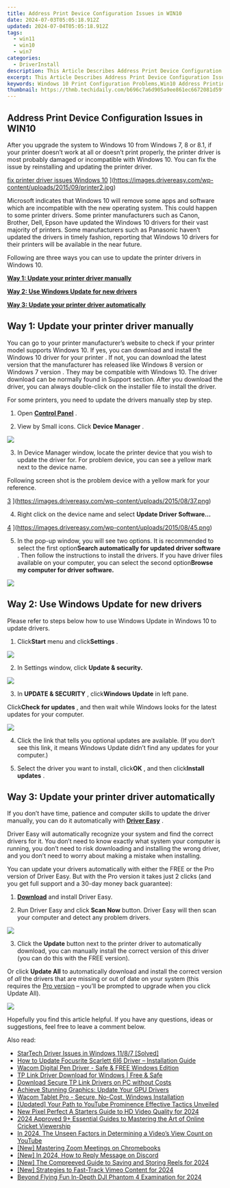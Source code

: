 ```yaml
---
title: Address Print Device Configuration Issues in WIN10
date: 2024-07-03T05:05:18.912Z
updated: 2024-07-04T05:05:18.912Z
tags:
  - win11
  - win10
  - win7
categories:
  - DriverInstall
description: This Article Describes Address Print Device Configuration Issues in WIN10
excerpt: This Article Describes Address Print Device Configuration Issues in WIN10
keywords: Windows 10 Print Configuration Problems,Win10 Address Printing Setup Issues,Address Printer Installation on Windows 10,Troubleshooting WIN10 Printing Devices,Fixing Address Print Device Errors in Windows 10,Resolving WIN10 Print Configuration Difficulties,Optimizing Win10 for Address Printer Setup
thumbnail: https://thmb.techidaily.com/b696c7a6d905a9ee861ec6672081d59f4acbd6b39ac21eb379e20d3f82b9c0ba.jpg
---
```


## Address Print Device Configuration Issues in WIN10

 After you upgrade the system to Windows 10 from Windows 7, 8 or 8.1, if your printer doesn’t work at all or doesn’t print properly, the printer driver is most probably damaged or incompatible with Windows 10\. You can fix the issue by reinstalling and updating the printer driver.

[fix printer driver issues Windows 10](https://images.drivereasy.com/wp-content/uploads/2015/09/printer2-300x236.jpg) ](https://images.drivereasy.com/wp-content/uploads/2015/09/printer2.jpg)

 Microsoft indicates that Windows 10 will remove some apps and software which are incompatible with the new operating system. This could happen to some printer drivers. Some printer manufacturers such as Canon, Brother, Dell, Epson have updated the Windows 10 drivers for their vast majority of printers. Some manufacturers such as Panasonic haven’t updated the drivers in timely fashion, reporting that Windows 10 drivers for their printers will be available in the near future.

 Following are three ways you can use to update the printer drivers in Windows 10.

**[Way 1: Update your printer driver manually](#way1)**

**[Way 2: Use Windows Update for new drivers](#way2)**

**[Way 3: Update your printer driver automatically](#way3)**

## **Way 1: Update your printer driver manually**

 You can go to your printer manufacturer’s website to check if your printer model supports Windows 10\. If yes, you can download and install the Windows 10 driver for your printer  . If not, you can download the latest version that the manufacturer has released like Windows 8 version or Windows 7 version  . They may be compatible with Windows 10\.  The driver download can be normally found in Support section. After you download the driver, you can always double-click on the installer file to install the driver.

For some printers, you need to update the drivers manually step by step.

 1) Open [**Control Panel**](https://tools.techidaily.com/drivereasy/download/) .

 2) View by Small icons. Click **Device Manager** .

![](https://images.drivereasy.com/wp-content/uploads/2017/07/img_597056d6e290b.jpg)

 3) In Device Manager window, locate the printer device that you wish to update the driver for. For problem device, you can see a yellow mark next to the device name.

 Following screen shot is the problem device with a yellow mark for your reference.

[3](https://images.drivereasy.com/wp-content/uploads/2015/08/37.png) ](https://images.drivereasy.com/wp-content/uploads/2015/08/37.png)

 4) Right click on the device name and select **Update Driver Software…**

[4](https://images.drivereasy.com/wp-content/uploads/2015/08/45.png) ](https://images.drivereasy.com/wp-content/uploads/2015/08/45.png)

 5) In the pop-up window, you will see two options. It is recommended to select the first option**Search automatically for updated driver software** . Then follow the instructions to install the drivers. If you have driver files available on your computer, you can select the second option**Browse my computer for driver software.**

![](https://images.drivereasy.com/wp-content/uploads/2017/07/img_5970573577e43.png)

## **Way 2: Use Windows Update for new drivers**

 Please refer to steps below how to use Windows Update in Windows 10 to update drivers.

 1) Click**Start** menu and click**Settings** .

![](https://images.drivereasy.com/wp-content/uploads/2017/07/img_597057a9598ee.jpg)

 2) In Settings window, click **Update & security.**

![](https://images.drivereasy.com/wp-content/uploads/2017/07/img_597057ddb9441.png)

 3) In **UPDATE & SECURITY** , click**Windows Update** in left pane.

 Click**Check for updates** , and then wait while Windows looks for the latest updates for your computer.

![](https://images.drivereasy.com/wp-content/uploads/2017/07/img_597057f2e0efc.jpg)

 4) Click the link that tells you optional updates are available. (If you don’t see this link, it means Windows Update didn’t find any updates for your computer.)

 5) Select the driver you want to install, click**OK** , and then click**Install updates** .

## **Way 3: Update your printer driver automatically**

 If you don’t have time, patience and computer skills to update the driver manually, you can do it automatically with **[Driver Easy](https://tools.techidaily.com/drivereasy/download/)**  .

 Driver Easy will automatically recognize your system and find the correct drivers for it. You don’t need to know exactly what system your computer is running, you don’t need to risk downloading and installing the wrong driver, and you don’t need to worry about making a mistake when installing.

 You can update your drivers automatically with either the FREE or the Pro version of Driver Easy. But with the Pro version it takes just 2 clicks (and you get full support and a 30-day money back guarantee):

 1) **[Download](https://tools.techidaily.com/drivereasy/download/)**   and install Driver Easy.

 2) Run Driver Easy and click **Scan Now**   button. Driver Easy will then scan your computer and detect any problem drivers.

![](https://images.drivereasy.com/wp-content/uploads/2017/07/img_5970588279d8b.jpg)

 3) Click the **Update** button next to the printer driver to automatically download, you can manually install the correct version of this driver (you can do this with the FREE version).

 Or click **Update All**  to automatically download and install the correct version of _all_   the drivers that are missing or out of date on your system (this requires the [Pro version](https://tools.techidaily.com/drivereasy/download/) – you’ll be prompted to upgrade when you click Update All).

![](https://images.drivereasy.com/wp-content/uploads/2017/07/img_59705887d6c6d.jpg)

 Hopefully you find this article helpful. If you have any questions, ideas or suggestions, feel free to leave a comment below.

<ins class="adsbygoogle"
     style="display:block"
     data-ad-format="autorelaxed"
     data-ad-client="ca-pub-7571918770474297"
     data-ad-slot="1223367746"></ins>



<ins class="adsbygoogle"
     style="display:block"
     data-ad-client="ca-pub-7571918770474297"
     data-ad-slot="8358498916"
     data-ad-format="auto"
     data-full-width-responsive="true"></ins>

<span class="atpl-alsoreadstyle">Also read:</span>
<div><ul>
<li><a href="https://driver-install.techidaily.com/startech-driver-issues-in-windows-1187-solved/"><u>StarTech Driver Issues in Windows 11/8/7 [Solved]</u></a></li>
<li><a href="https://driver-install.techidaily.com/1720063158242-how-to-update-focusrite-scarlett-6i6-driver-installation-guide/"><u>How to Update Focusrite Scarlett 6I6 Driver – Installation Guide</u></a></li>
<li><a href="https://driver-install.techidaily.com/wacom-digital-pen-driver-safe-and-free-windows-edition/"><u>Wacom Digital Pen Driver - Safe & FREE Windows Edition</u></a></li>
<li><a href="https://driver-install.techidaily.com/tp-link-driver-download-for-windows-free-and-safe/"><u>TP Link Driver Download for Windows | Free & Safe</u></a></li>
<li><a href="https://driver-install.techidaily.com/download-secure-tp-link-drivers-on-pc-without-costs/"><u>Download Secure TP Link Drivers on PC without Costs</u></a></li>
<li><a href="https://driver-install.techidaily.com/achieve-stunning-graphics-update-your-gpu-drivers/"><u>Achieve Stunning Graphics: Update Your GPU Drivers</u></a></li>
<li><a href="https://driver-install.techidaily.com/wacom-tablet-pro-secure-no-cost-windows-installation/"><u>Wacom Tablet Pro - Secure, No-Cost, Windows Installation</u></a></li>
<li><a href="https://facebook-video-footage.techidaily.com/updated-your-path-to-youtube-prominence-effective-tactics-unveiled/"><u>[Updated] Your Path to YouTube Prominence  Effective Tactics Unveiled</u></a></li>
<li><a href="https://video-content-creator.techidaily.com/new-pixel-perfect-a-starters-guide-to-hd-video-quality-for-2024/"><u>New Pixel Perfect A Starters Guide to HD Video Quality for 2024</u></a></li>
<li><a href="https://fox-hovers.techidaily.com/2024-approved-9plus-essential-guides-to-mastering-the-art-of-online-cricket-viewership/"><u>2024 Approved  9+ Essential Guides to Mastering the Art of Online Cricket Viewership</u></a></li>
<li><a href="https://youtube-stream.techidaily.com/in-2024-the-unseen-factors-in-determining-a-videos-view-count-on-youtube/"><u>In 2024, The Unseen Factors in Determining a Video’s View Count on YouTube</u></a></li>
<li><a href="https://extra-guidance.techidaily.com/new-mastering-zoom-meetings-on-chromebooks/"><u>[New] Mastering Zoom Meetings on Chromebooks</u></a></li>
<li><a href="https://discord-videos.techidaily.com/new-in-2024-how-to-reply-message-on-discord/"><u>[New] In 2024, How to Reply Message on Discord</u></a></li>
<li><a href="https://instagram-clips.techidaily.com/new-the-compreeved-guide-to-saving-and-storing-reels-for-2024/"><u>[New] The Compreeved Guide to Saving and Storing Reels for 2024</u></a></li>
<li><a href="https://vimeo-videos.techidaily.com/new-strategies-to-fast-track-vimeo-content-for-2024/"><u>[New] Strategies to Fast-Track Vimeo Content for 2024</u></a></li>
<li><a href="https://extra-information.techidaily.com/beyond-flying-fun-in-depth-dji-phantom-4-examination-for-2024/"><u>Beyond Flying Fun  In-Depth DJI Phantom 4 Examination for 2024</u></a></li>
</ul></div>
